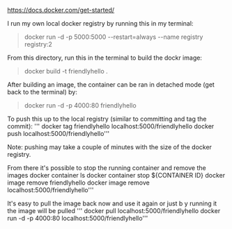 https://docs.docker.com/get-started/



I run my own local docker registry by running this in my terminal: 
> docker run -d -p 5000:5000 --restart=always --name registry registry:2

From this directory, run this in the terminal to build the dockr image: 
> docker build -t friendlyhello .

After building an image, the container can be ran in detached mode (get back to the terminal) by: 
> docker run -d -p 4000:80 friendlyhello

To push this up to the local registry (similar to committing and tag the commit): 
''' docker tag friendlyhello localhost:5000/friendlyhello
 docker push localhost:5000/friendlyhello'''

Note: pushing may take a couple of minutes with the size of the docker registry.

From there it's possible to stop the running container and remove the images
 docker container ls 
 docker container stop ${CONTAINER ID} 
 docker image remove friendlyhello
 docker image remove localhost:5000/friendlyhello'''

It's easy to pull the image back now and use it again or just b y running it the image will be pulled
''' docker pull localhost:5000/friendlyhello
 docker run -d -p 4000:80 localhost:5000/friendlyhello'''
